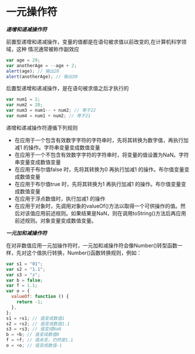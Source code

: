 # 一元操作符

**_递增和递减操作符_**

前置型递增和递减操作，变量的值都是在语句被求值以前改变的,在计算机科学领域，这种
情况通常被称作副效应

```javascript
var age = 29;
var anotherAge = --age + 2;
alert(age); // 输出28
alert(anotherAge); // 输出30
```

后置型递增和递减操作，是在语句被求值之后才执行的

```javascript
var num1 = 2;
var num2 = 20;
var num3 = num1-- + num2; // 等于22
var num4 = num1 + num2; // 等于21
```

递增和递减操作符遵循下列规则

- 在应用于一个包含有效数字字符的字符串时，先将其转换为数字值，再执行加减1 的操作。字符串变量变成数值变量
- 在应用于一个不包含有效数字字符的字符串时，将变量的值设置为NaN。字符串变量变成数值变量
- 在应用于布尔值false 时，先将其转换为0 再执行加减1 的操作。布尔值变量变成数值变量
- 在应用于布尔值true 时，先将其转换为1 再执行加减1 的操作。布尔值变量变成数值变量
- 在应用于浮点数值时，执行加减1 的操作
- 在应用于对象时，先调用对象的valueOf()方法以取得一个可供操作的值。然后对该值应用前述规则。如果结果是NaN，则在调用toString()方法后再应用前述规则。对象变量变成数值变量。

**_一元加和减操作符_**

在对非数值应用一元加操作符时，一元加和减操作符会像Number()转型函数一样，先对这个值执行转换，Number()函数转换规则，例如：

```javascript
var s1 = "01";
var s2 = "1.1";
var s3 = "z";
var b = false;
var f = 1.1;
var o = {
  valueOf: function () {
    return -1;
  },
};
s1 = +s1; // 值变成数值1
s2 = +s2; // 值变成数值1.1
s3 = +s3; // 值变成NaN
b = +b; // 值变成数值0
f = +f; // 值未变，仍然是1.1
o = +o; // 值变成数值-1
```
